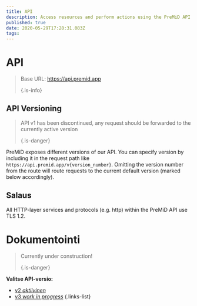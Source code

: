 ```yaml
---
title: API
description: Access resources and perform actions using the PreMiD API
published: true
date: 2020-05-29T17:28:31.083Z
tags:
---
```


# API

> Base URL: https://api.premid.app 
> 
> {.is-info}

## API Versioning
> API v1 has been discontinued, any request should be forwarded to the currently active version 
> 
> {.is-danger}

PreMiD exposes different versions of our API. You can specify version by including it in the request path like `https://api.premid.app/v{version_number}`. Omitting the version number from the route will route requests to the current default version (marked below accordingly).

## Salaus

All HTTP-layer services and protocols (e.g. http) within the PreMiD API use TLS 1.2.

# Dokumentointi
> Currently under construction! 
> 
> {.is-danger}

**Valitse API-versio:**
- [v2 *aktiivinen*](/dev/api/v2)
- [v3 *work in progress*](/dev/api/v3)
{.links-list}